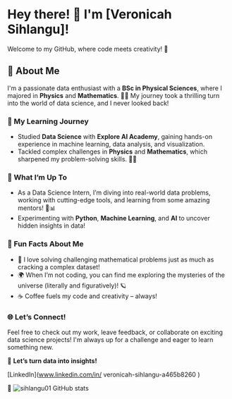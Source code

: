 # Hey there! 👋 I'm [Veronicah Sihlangu]!

Welcome to my GitHub, where code meets creativity! 🚀

## 🌟 About Me

I'm a passionate data enthusiast with a **BSc in Physical Sciences**, where I majored in **Physics** and **Mathematics**. 🔭🧠 My journey took a thrilling turn into the world of data science, and I never looked back!


### 🧠 My Learning Journey
- Studied **Data Science** with **Explore AI Academy**, gaining hands-on experience in machine learning, data analysis, and visualization.
- Tackled complex challenges in **Physics** and **Mathematics**, which sharpened my problem-solving skills. 🧮🔬

### 🚀 What I’m Up To
- As a Data Science Intern, I’m diving into real-world data problems, working with cutting-edge tools, and learning from some amazing mentors! 🤖📊
- Experimenting with **Python**, **Machine Learning**, and **AI** to uncover hidden insights in data!

### 🎯 Fun Facts About Me
- 🧲 I love solving challenging mathematical problems just as much as cracking a complex dataset!
- 🌍 When I’m not coding, you can find me exploring the mysteries of the universe (literally and figuratively)! 🪐
- ☕ Coffee fuels my code and creativity – always!

### 🌐 Let’s Connect!
Feel free to check out my work, leave feedback, or collaborate on exciting data science projects! I'm always up for a challenge and eager to learn something new.


🚀 **Let’s turn data into insights!**

[LinkedIn](www.linkedin.com/in/
veronicah-sihlangu-a465b8260
) 

 🤖 ![sihlangu01 GitHub stats](https://github-readme-stats.vercel.app/api?username=sihlangu01&show_icons=true&theme=radical)
